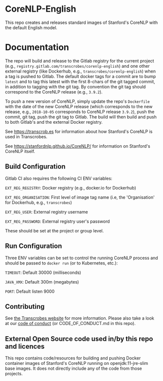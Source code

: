 # CoreNLP-English

This repo creates and releases standard images of Stanford's CoreNLP with the default English model.

Documentation
=============
The repo will build and release to the Gitlab registry for the current project (e.g., `registry.gitlab.com/transcrobes/corenlp-english`) and one other external registry (like Dockerhub, e.g., `transcrobes/corenlp-english`) when a tag is pushed to Gitlab. The default docker tags for a commit are to bump `latest` and to tag this latest with the first 8-chars of the git tagged commit, in addition to tagging with the git tag. By convention the git tag should correspond to the CoreNLP release (e.g., `3.9.2`).

To push a new version of CoreNLP, simply update the repo's `Dockerfile` with the date of the new CoreNLP release (which corresponds to the new release, e.g., `2018-10-05` corresponds to CoreNLP release `3.9.2`), push the commit, git tag, push the git tag to Gitlab. The build will then build and push to both Gitlab's and the external Docker registry.

See https://transcrob.es for information about how Stanford's CoreNLP is used in Transcrobes.

See https://stanfordnlp.github.io/CoreNLP/ for information on Stanford's CoreNLP itself.

## Build Configuration

Gitlab CI also requires the following CI ENV variables:

`EXT_REG_REGISTRY`: Docker registry (e.g., docker.io for Dockerhub)

`EXT_REG_ORGANISATION`: First level of image tag name (i.e, the 'Organisation' for Dockerhub, e.g., `transcrobes`)

`EXT_REG_USER`: External registry username

`EXT_REG_PASSWORD`: External registry user's password

These should be set at the project or group level.

## Run Configuration

Three ENV variables can be set to control the running CoreNLP process and should be passed to `docker run` (or to Kubernetes, etc.):

`TIMEOUT`: Default 30000 (milliseconds)

`JAVA_XMX`: Default 300m (megabytes)

`PORT`: Default listen 9000 

## Contributing

See [the Transcrobes website](https://transcrob.es/page/contribute) for more information. Please also take a look at our [code of conduct](https://transcrob.es/page/code_of_conduct) (or CODE\_OF\_CONDUCT.md in this repo).

## External Open Source code used in/by this repo and licences

This repo contains code/resources for building and pushing Docker container images of Stanford's CoreNLP running on openjdk:11-jre-slim base images. It does not directly include any of the code from those projects.
